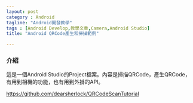 ```yaml
---
layout: post
category : Android 
tagline: "Android開發教學"
tags : [Android Develop,教學文章,Camera,Android Studio]
title: "Android QRCode產生和掃描範例"

---
```


### 介紹

這是一個Android Studio的Project檔案。內容是掃描QRCode，產生QRCode，有用到相機的功能，也有用到外掛的API。

https://github.com/dearsherlock/QRCodeScanTutorial

